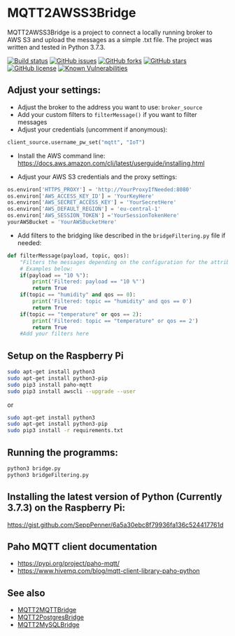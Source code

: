 # MQTT2AWSS3Bridge

MQTT2AWSS3Bridge is a project to connect a locally running broker to AWS S3 and upload the messages as a simple .txt file. The project was written and tested in Python 3.7.3.

[![Build status](https://ci.appveyor.com/api/projects/status/q54cv976lrsclueu?svg=true)](https://ci.appveyor.com/project/SeppPenner/mqtt2awss3bridge)
[![GitHub issues](https://img.shields.io/github/issues/SeppPenner/MQTT2AWSS3Bridge.svg)](https://github.com/SeppPenner/MQTT2AWSS3Bridge/issues)
[![GitHub forks](https://img.shields.io/github/forks/SeppPenner/MQTT2AWSS3Bridge.svg)](https://github.com/SeppPenner/MQTT2AWSS3Bridge/network)
[![GitHub stars](https://img.shields.io/github/stars/SeppPenner/MQTT2AWSS3Bridge.svg)](https://github.com/SeppPenner/MQTT2AWSS3Bridge/stargazers)
[![GitHub license](https://img.shields.io/badge/license-AGPL-blue.svg)](https://raw.githubusercontent.com/SeppPenner/MQTT2AWSS3Bridge/master/License.txt)
[![Known Vulnerabilities](https://snyk.io/test/github/SeppPenner/MQTT2AWSS3Bridge/badge.svg)](https://snyk.io/test/github/SeppPenner/MQTT2AWSS3Bridge) 

## Adjust your settings:

* Adjust the broker to the address you want to use: `broker_source`
* Add your custom filters to `filterMessage()` if you want to filter messages
* Adjust your credentials (uncomment if anonymous): 

```python
client_source.username_pw_set("mqtt", "IoT")
```

* Install the AWS command line: https://docs.aws.amazon.com/cli/latest/userguide/installing.html

* Adjust your AWS S3 credentials and the proxy settings:

```python
os.environ['HTTPS_PROXY'] = 'http://YourProxyIfNeeded:8080'
os.environ['AWS_ACCESS_KEY_ID'] = 'YourKeyHere'
os.environ['AWS_SECRET_ACCESS_KEY'] = 'YourSecretHere'
os.environ['AWS_DEFAULT_REGION'] = 'eu-central-1'
os.environ['AWS_SESSION_TOKEN'] ='YourSessionTokenHere'
yourAWSBucket = 'YourAWSBucketHere'
```

* Add filters to the bridging like described in the `bridgeFiltering.py` file if needed:

```python
def filterMessage(payload, topic, qos):
	"Filters the messages depending on the configuration for the attributes payload, topic and QoS. 'True' means that the message is not forwarded."
	# Examples below:
	if(payload == "10 %"):
		print('Filtered: payload == "10 %"')
		return True
	if(topic == "humidity" and qos == 0):
		print('Filtered: topic == "humidity" and qos == 0')
		return True
	if(topic == "temperature" or qos == 2):
		print('Filtered: topic == "temperature" or qos == 2')
		return True
	#Add your filters here
```

## Setup on the Raspberry Pi

```bash
sudo apt-get install python3
sudo apt-get install python3-pip
sudo pip3 install paho-mqtt
sudo pip3 install awscli --upgrade --user
```

or

```bash
sudo apt-get install python3
sudo apt-get install python3-pip
sudo pip3 install -r requirements.txt
```

## Running the programms:

```bash
python3 bridge.py
python3 bridgeFiltering.py
```

## Installing the latest version of Python (Currently 3.7.3) on the Raspberry Pi:

https://gist.github.com/SeppPenner/6a5a30ebc8f79936fa136c524417761d

## Paho MQTT client documentation

* https://pypi.org/project/paho-mqtt/
* https://www.hivemq.com/blog/mqtt-client-library-paho-python

## See also

* [MQTT2MQTTBridge](https://github.com/SeppPenner/MQTT2MQTTBridge)
* [MQTT2PostgresBridge](https://github.com/SeppPenner/MQTT2PostgresBridge)
* [MQTT2MySQLBridge](https://github.com/SeppPenner/MQTT2MySQLBridge)